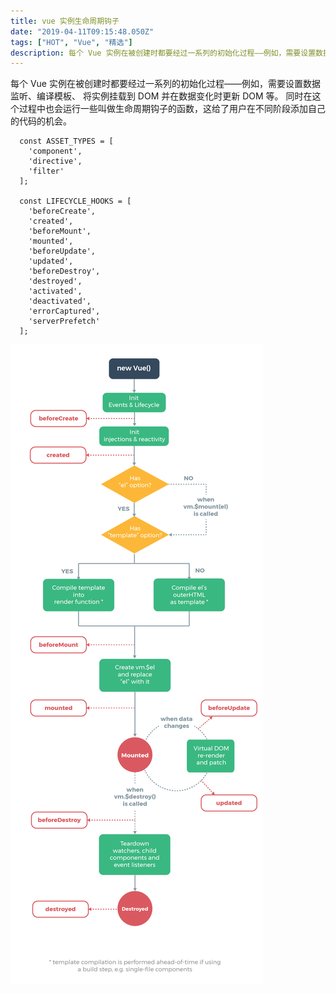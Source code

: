 ```yaml
---
title: vue 实例生命周期钩子
date: "2019-04-11T09:15:48.050Z"
tags: ["HOT", "Vue", "精选"]
description: 每个 Vue 实例在被创建时都要经过一系列的初始化过程——例如，需要设置数据监听、编译模板、将实例挂载到 DOM 并在数据变化时更新 DOM 等。
---
```


每个 Vue 实例在被创建时都要经过一系列的初始化过程——例如，需要设置数据监听、编译模板、
将实例挂载到 DOM 并在数据变化时更新 DOM 等。
同时在这个过程中也会运行一些叫做生命周期钩子的函数，这给了用户在不同阶段添加自己的代码的机会。
```javascript{numberLines: true}
  const ASSET_TYPES = [
    'component',
    'directive',
    'filter'
  ];

  const LIFECYCLE_HOOKS = [
    'beforeCreate',
    'created',
    'beforeMount',
    'mounted',
    'beforeUpdate',
    'updated',
    'beforeDestroy',
    'destroyed',
    'activated',
    'deactivated',
    'errorCaptured',
    'serverPrefetch'
  ];
```
![生命周期图示](./lifecycle.png)
